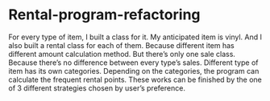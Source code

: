 # Rental-program-refactoring
For every type of item, I built a class for it. My anticipated item is vinyl. And I also built a rental class for each of them. Because different item has different amount calculation method.  But there’s only one sale class. Because there’s no difference between every type’s sales. Different type of item has its own categories. Depending on the categories, the program can calculate the frequent rental points. These works can be finished by the one of 3 different strategies chosen by user’s preference. 